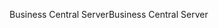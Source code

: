 <span data-ttu-id="f9916-101">Business Central Server</span><span class="sxs-lookup"><span data-stu-id="f9916-101">Business Central Server</span></span>